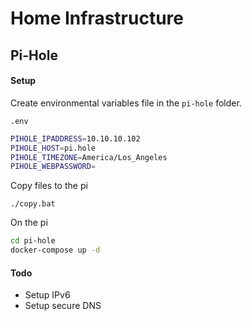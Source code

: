 # Home Infrastructure

## Pi-Hole

#### Setup

Create environmental variables file in the `pi-hole` folder.

`.env`
```bash
PIHOLE_IPADDRESS=10.10.10.102
PIHOLE_HOST=pi.hole
PIHOLE_TIMEZONE=America/Los_Angeles
PIHOLE_WEBPASSWORD=
```

Copy files to the pi

```
./copy.bat
```

On the pi

```bash
cd pi-hole
docker-compose up -d
```

#### Todo

- Setup IPv6
- Setup secure DNS